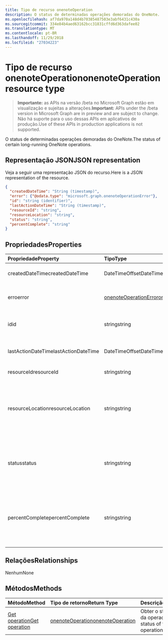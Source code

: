 ```yaml
---
title: Tipo de recurso onenoteOperation
description: O status de determinadas operações demoradas do OneNote.
ms.openlocfilehash: af7da970a148d4b70385487503e3abf6431c430a
ms.sourcegitcommit: 334e84b4aed63162bcc31831cffd6d363dafee02
ms.translationtype: MT
ms.contentlocale: pt-BR
ms.lasthandoff: 11/29/2018
ms.locfileid: "27034223"
---
```

# <a name="onenoteoperation-resource-type"></a><span data-ttu-id="73aa4-103">Tipo de recurso onenoteOperation</span><span class="sxs-lookup"><span data-stu-id="73aa4-103">onenoteOperation resource type</span></span>

> <span data-ttu-id="73aa4-104">**Importante:** as APIs na versão /beta no Microsoft Graph estão em visualização e sujeitas a alterações.</span><span class="sxs-lookup"><span data-stu-id="73aa4-104">**Important:** APIs under the /beta version in Microsoft Graph are in preview and are subject to change.</span></span> <span data-ttu-id="73aa4-105">Não há suporte para o uso dessas APIs em aplicativos de produção.</span><span class="sxs-lookup"><span data-stu-id="73aa4-105">Use of these APIs in production applications is not supported.</span></span>

<span data-ttu-id="73aa4-106">O status de determinadas operações demoradas do OneNote.</span><span class="sxs-lookup"><span data-stu-id="73aa4-106">The status of certain long-running OneNote operations.</span></span>

## <a name="json-representation"></a><span data-ttu-id="73aa4-107">Representação JSON</span><span class="sxs-lookup"><span data-stu-id="73aa4-107">JSON representation</span></span>

<span data-ttu-id="73aa4-108">Veja a seguir uma representação JSON do recurso.</span><span class="sxs-lookup"><span data-stu-id="73aa4-108">Here is a JSON representation of the resource.</span></span>

<!-- {
  "blockType": "resource",
  "optionalProperties": [

  ],
  "@odata.type": "microsoft.graph.onenoteOperation"
}-->

```json
{
  "createdDateTime": "String (timestamp)",
  "error": {"@odata.type": "microsoft.graph.onenoteOperationError"},
  "id": "string (identifier)",
  "lastActionDateTime": "String (timestamp)",
  "resourceId": "string",
  "resourceLocation": "string",
  "status": "string",
  "percentComplete": "string"
}

```
## <a name="properties"></a><span data-ttu-id="73aa4-109">Propriedades</span><span class="sxs-lookup"><span data-stu-id="73aa4-109">Properties</span></span>
| <span data-ttu-id="73aa4-110">Propriedade</span><span class="sxs-lookup"><span data-stu-id="73aa4-110">Property</span></span>     | <span data-ttu-id="73aa4-111">Tipo</span><span class="sxs-lookup"><span data-stu-id="73aa4-111">Type</span></span>   |<span data-ttu-id="73aa4-112">Descrição</span><span class="sxs-lookup"><span data-stu-id="73aa4-112">Description</span></span>|
|:---------------|:--------|:----------|
|<span data-ttu-id="73aa4-113">createdDateTime</span><span class="sxs-lookup"><span data-stu-id="73aa4-113">createdDateTime</span></span>| <span data-ttu-id="73aa4-114">DateTimeOffset</span><span class="sxs-lookup"><span data-stu-id="73aa4-114">DateTimeOffset</span></span> |<span data-ttu-id="73aa4-115">A hora de início da operação.</span><span class="sxs-lookup"><span data-stu-id="73aa4-115">The start time of the operation.</span></span>|
|<span data-ttu-id="73aa4-116">erro</span><span class="sxs-lookup"><span data-stu-id="73aa4-116">error</span></span>|[<span data-ttu-id="73aa4-117">onenoteOperationError</span><span class="sxs-lookup"><span data-stu-id="73aa4-117">onenoteOperationError</span></span>](onenoteoperationerror.md)|<span data-ttu-id="73aa4-118">O erro retornado pela operação.</span><span class="sxs-lookup"><span data-stu-id="73aa4-118">The error returned by the operation.</span></span>|
|<span data-ttu-id="73aa4-119">id</span><span class="sxs-lookup"><span data-stu-id="73aa4-119">id</span></span>|<span data-ttu-id="73aa4-120">string</span><span class="sxs-lookup"><span data-stu-id="73aa4-120">string</span></span>|<span data-ttu-id="73aa4-121">A id da operação. Somente leitura.</span><span class="sxs-lookup"><span data-stu-id="73aa4-121">The operation id. Read-only.</span></span>|
|<span data-ttu-id="73aa4-122">lastActionDateTime</span><span class="sxs-lookup"><span data-stu-id="73aa4-122">lastActionDateTime</span></span>| <span data-ttu-id="73aa4-123">DateTimeOffset</span><span class="sxs-lookup"><span data-stu-id="73aa4-123">DateTimeOffset</span></span> |<span data-ttu-id="73aa4-124">A hora da última ação da operação.</span><span class="sxs-lookup"><span data-stu-id="73aa4-124">The time of the last action of the operation.</span></span>|
|<span data-ttu-id="73aa4-125">resourceId</span><span class="sxs-lookup"><span data-stu-id="73aa4-125">resourceId</span></span>|<span data-ttu-id="73aa4-126">string</span><span class="sxs-lookup"><span data-stu-id="73aa4-126">string</span></span>|<span data-ttu-id="73aa4-127">A id do recurso.</span><span class="sxs-lookup"><span data-stu-id="73aa4-127">The resource id.</span></span>|
|<span data-ttu-id="73aa4-128">resourceLocation</span><span class="sxs-lookup"><span data-stu-id="73aa4-128">resourceLocation</span></span>|<span data-ttu-id="73aa4-129">string</span><span class="sxs-lookup"><span data-stu-id="73aa4-129">string</span></span>|<span data-ttu-id="73aa4-p102">O URI de recurso do objeto. Por exemplo, o URI de recurso para uma seção ou página copiada.</span><span class="sxs-lookup"><span data-stu-id="73aa4-p102">The resource URI for the object. For example, the resource URI for a copied page or section.</span></span> |
|<span data-ttu-id="73aa4-132">status</span><span class="sxs-lookup"><span data-stu-id="73aa4-132">status</span></span>|<span data-ttu-id="73aa4-133">string</span><span class="sxs-lookup"><span data-stu-id="73aa4-133">string</span></span>|<span data-ttu-id="73aa4-134">O status atual da operação: `notstarted`, `running`, `completed`, `failed`</span><span class="sxs-lookup"><span data-stu-id="73aa4-134">The current status of the operation: `notstarted`, `running`, `completed`, `failed`</span></span> |
|<span data-ttu-id="73aa4-135">percentComplete</span><span class="sxs-lookup"><span data-stu-id="73aa4-135">percentComplete</span></span>|<span data-ttu-id="73aa4-136">string</span><span class="sxs-lookup"><span data-stu-id="73aa4-136">string</span></span>|<span data-ttu-id="73aa4-137">A porcentagem concluída da operação se a operação ainda estiver com um status `running`</span><span class="sxs-lookup"><span data-stu-id="73aa4-137">The operation percent complete if the operation is still in `running` status</span></span>

## <a name="relationships"></a><span data-ttu-id="73aa4-138">Relações</span><span class="sxs-lookup"><span data-stu-id="73aa4-138">Relationships</span></span>
<span data-ttu-id="73aa4-139">Nenhum</span><span class="sxs-lookup"><span data-stu-id="73aa4-139">None</span></span>


## <a name="methods"></a><span data-ttu-id="73aa4-140">Métodos</span><span class="sxs-lookup"><span data-stu-id="73aa4-140">Methods</span></span>

| <span data-ttu-id="73aa4-141">Método</span><span class="sxs-lookup"><span data-stu-id="73aa4-141">Method</span></span>           | <span data-ttu-id="73aa4-142">Tipo de retorno</span><span class="sxs-lookup"><span data-stu-id="73aa4-142">Return Type</span></span>    |<span data-ttu-id="73aa4-143">Descrição</span><span class="sxs-lookup"><span data-stu-id="73aa4-143">Description</span></span>|
|:---------------|:--------|:----------|
|[<span data-ttu-id="73aa4-144">Get operation</span><span class="sxs-lookup"><span data-stu-id="73aa4-144">Get operation</span></span>](../api/onenoteoperation-get.md) | [<span data-ttu-id="73aa4-145">onenoteOperation</span><span class="sxs-lookup"><span data-stu-id="73aa4-145">onenoteOperation</span></span>](onenoteoperation.md) |<span data-ttu-id="73aa4-146">Obter o status atual da operação.</span><span class="sxs-lookup"><span data-stu-id="73aa4-146">Get the status of the operation.</span></span> |

<!-- uuid: 8fcb5dbc-d5aa-4681-8e31-b001d5168d79
2015-10-25 14:57:30 UTC -->
<!-- {
  "type": "#page.annotation",
  "description": "onenoteOperation resource",
  "keywords": "",
  "section": "documentation",
  "tocPath": ""
}-->
